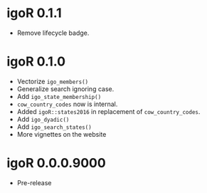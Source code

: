 # igoR 0.1.1

* Remove lifecycle badge.

# igoR 0.1.0

* Vectorize `igo_members()`
* Generalize search ignoring case.
* Add `igo_state_membership()`
* `cow_country_codes` now is internal. 
* Added `igoR::states2016` in replacement of `cow_country_codes`.
* Add `igo_dyadic()`
* Add `igo_search_states()`
* More vignettes on the website


# igoR 0.0.0.9000

* Pre-release
